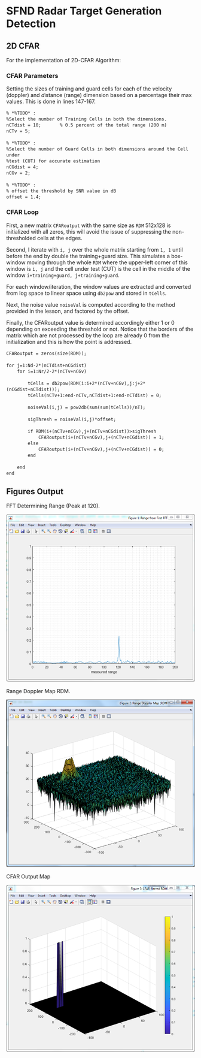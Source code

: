 # SFND Radar Target Generation Detection

## 2D CFAR

For the implementation of 2D-CFAR Algorithm:

### CFAR Parameters

Setting the sizes of training and guard cells for each of the *v*elocity (doppler) and *d*istance (range) dimension based on a percentage their max values. This is done in lines 147-167.

~~~
% *%TODO* :
%Select the number of Training Cells in both the dimensions.
nCTdist = 10;       % 0.5 percent of the total range (200 m)
nCTv = 5;

% *%TODO* :
%Select the number of Guard Cells in both dimensions around the Cell under 
%test (CUT) for accurate estimation
nCGdist = 4;
nCGv = 2;

% *%TODO* :
% offset the threshold by SNR value in dB
offset = 1.4;
~~~

### CFAR Loop

First, a new matrix `CFARoutput` with the same size as `RDM` 512x128 is initialized with all zeros, this will avoid the issue of suppressing the non-thresholded cells at the edges.

Second, I iterate with `i, j` over the whole matrix starting from `1, 1` until before the end by double the training+guard size. This simulates a box-window moving through the whole `RDM` where the upper-left corner of this window is `i, j` and the cell under test (CUT) is the cell in the middle of the window `i+training+guard, j+training+guard`. 

For each window/iteration, the window values are extracted and converted from log space to linear space using `db2pow` and stored in `tCells`.

Next, the noise value `noiseVal` is computed according to the method provided in the lesson, and factored by the offset.

Finally, the CFARoutput value is determined accordingly either 1 or 0 depending on exceeding the threshold or not. Notice that the borders of the matrix which are not processed by the loop are already 0 from the initialization and this is how the point is addressed.

~~~
CFARoutput = zeros(size(RDM));

for j=1:Nd-2*(nCTdist+nCGdist)
    for i=1:Nr/2-2*(nCTv+nCGv)
        
        tCells = db2pow(RDM(i:i+2*(nCTv+nCGv),j:j+2*(nCGdist+nCTdist)));
        tCells(nCTv+1:end-nCTv,nCTdist+1:end-nCTdist) = 0;
        
        noiseVal(i,j) = pow2db(sum(sum(tCells))/nT);
        
        sigThresh = noiseVal(i,j)*offset;
        
        if RDM(i+(nCTv+nCGv),j+(nCTv+nCGdist))>sigThresh
            CFARoutput(i+(nCTv+nCGv),j+(nCTv+nCGdist)) = 1;
        else
            CFARoutput(i+(nCTv+nCGv),j+(nCTv+nCGdist)) = 0;
        end
        
    end
end
~~~

## Figures Output

FFT Determining Range (Peak at 120).

<img src="images/figure1.png" />

Range Doppler Map RDM.

<img src="images/figure2.png" />

CFAR Output Map

<img src="images/figure3.png" />